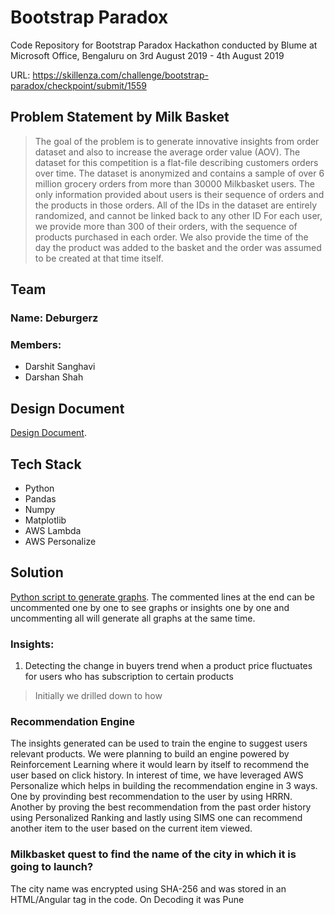# Bootstrap Paradox
Code Repository for Bootstrap Paradox Hackathon conducted by Blume at Microsoft Office, Bengaluru on 3rd August 2019 - 4th August 2019

URL:
https://skillenza.com/challenge/bootstrap-paradox/checkpoint/submit/1559

## Problem Statement by Milk Basket

> The goal of the problem is to generate innovative insights from order dataset and also to increase the average order value (AOV). The dataset for this competition is a flat-file describing customers orders over time. The dataset is anonymized and contains a sample of over 6 million grocery orders from more than 30000 Milkbasket users. The only information provided about users is their sequence of orders and the products in those orders. All of the IDs in the dataset are entirely randomized, and cannot be linked back to any other ID For each user, we provide more than 300 of their orders, with the sequence of products purchased in each order. We also provide the time of the day the product was added to the basket and the order was assumed to be created at that time itself.

## Team
### Name: Deburgerz
### Members:
- Darshit Sanghavi
- Darshan Shah

## Design Document

[Design Document](https://github.com/darshitsanghavi/bootstrapparadox/blob/master/DesignDocumentDeburgerz.pdf).

## Tech Stack
- Python
- Pandas
- Numpy
- Matplotlib
- AWS Lambda
- AWS Personalize

## Solution
[Python script to generate graphs](milkbsk_data_explore.py). 
The commented lines at the end can be uncommented one by one to see graphs or insights one by one and uncommenting all will generate all graphs at the same time.

### Insights:
1. Detecting the change in buyers trend when a product price fluctuates for users who has subscription to certain products
> Initially we drilled down to how 

### Recommendation Engine
The insights generated can be used to train the engine to suggest users relevant products. We were planning to build an engine powered by Reinforcement Learning where it would learn by itself to recommend the user based on click history.
In interest of time, we have leveraged AWS Personalize which helps in building the recommendation engine in 3 ways. One by provinding best recommendation to the user by using HRRN. Another by proving the best recommendation from the past order history using Personalized Ranking and lastly using SIMS one can recommend another item to the user based on the current item viewed.

### Milkbasket quest to find the name of the city in which it is going to launch?

The city name was encrypted using SHA-256 and was stored in an HTML/Angular tag in the code. On Decoding it was Pune
